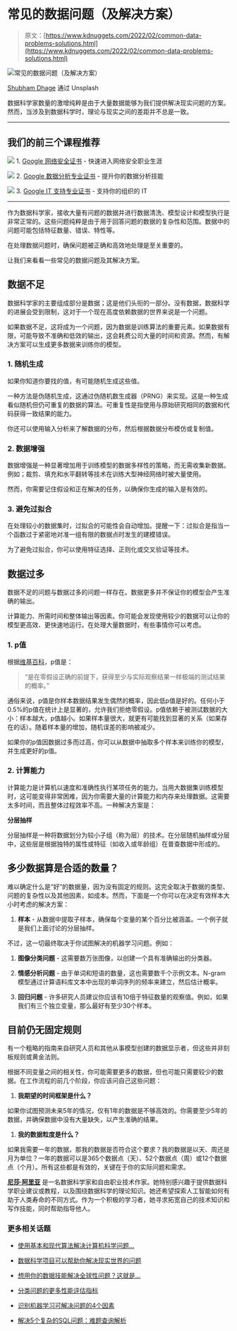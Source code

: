 # 常见的数据问题（及解决方案）

> 原文：[https://www.kdnuggets.com/2022/02/common-data-problems-solutions.html](https://www.kdnuggets.com/2022/02/common-data-problems-solutions.html)

![常见的数据问题（及解决方案）](../Images/c4c97c8840c97e44b817630a59d39372.png)

[Shubham Dhage](https://unsplash.com/@theshubhamdhage) 通过 Unsplash

数据科学家数量的激增纯粹是由于大量数据能够为我们提供解决现实问题的方案。然而，当涉及到数据科学时，理论与现实之间的差距并不总是一致。

* * *

## 我们的前三个课程推荐

![](../Images/0244c01ba9267c002ef39d4907e0b8fb.png) 1\. [Google 网络安全证书](https://www.kdnuggets.com/google-cybersecurity) - 快速进入网络安全职业生涯

![](../Images/e225c49c3c91745821c8c0368bf04711.png) 2\. [Google 数据分析专业证书](https://www.kdnuggets.com/google-data-analytics) - 提升你的数据分析技能

![](../Images/0244c01ba9267c002ef39d4907e0b8fb.png) 3\. [Google IT 支持专业证书](https://www.kdnuggets.com/google-itsupport) - 支持你的组织的 IT

* * *

作为数据科学家，接收大量有问题的数据并进行数据清洗、模型设计和模型执行是非常正常的。这些问题纯粹是由于用于回答问题的数据的复杂性和范围。数据中的问题可能包括特征数量、错误、特性等。

在处理数据问题时，确保问题被正确和高效地处理是至关重要的。

让我们来看看一些常见的数据问题及其解决方案。

## 数据不足

数据科学家的主要组成部分是数据；这是他们头衔的一部分。没有数据，数据科学的进展会受到限制，这对于一个现在高度依赖数据的世界来说是一个问题。

如果数据不足，这将成为一个问题，因为数据是训练算法的重要元素。如果数据有限，可能导致不准确和低效的输出，这会耗费公司大量的时间和资源。然而，有解决方案可以生成更多数据来训练你的模型。

### 1\. 随机生成

如果你知道你要找的值，有可能随机生成这些值。

一种方法是伪随机生成，这通过伪随机数生成器（PRNG）来实现。这是一种生成看似随机但仍可重复的数据的算法。可重复性是指使用与原始研究相同的数据和代码获得一致结果的能力。

你还可以使用输入分析来了解数据的分布，然后根据数据分布模仿或复制值。

### 2\. 数据增强

数据增强是一种显著增加用于训练模型的数据多样性的策略，而无需收集新数据。例如；裁剪、填充和水平翻转等技术在训练大型神经网络时被大量使用。

然而，你需要记住假设和正在解决的任务，以确保你生成的输入是有效的。

### 3\. 避免过拟合

在处理较小的数据集时，过拟合的可能性会自动增加。提醒一下：过拟合是指当一个函数过于紧密地对准一组有限的数据点时发生的建模错误。

为了避免过拟合，你可以使用特征选择、正则化或交叉验证等技术。

## 数据过多

数据不足的问题与数据过多的问题一样存在。数据更多并不保证你的模型会产生准确的输出。

计算能力、所需时间和整体输出等因素。你可能会发现使用较少的数据可以让你的模型更高效、更快速地运行。在处理大量数据时，有些事情你可以考虑。

### 1\. p值

根据[维基百科](https://en.wikipedia.org/wiki/P-value)，p值是：

> “是在零假设正确的前提下，获得至少与实际观察结果一样极端的测试结果的概率。”

通俗来说，p值是你样本数据结果发生偶然的概率，因此低p值是好的。任何小于0.5%的p值在统计上是显著的，允许我们拒绝零假设。p值依赖于被测试数据的大小：样本越大，p值越小。如果样本量很大，就更有可能找到显著的关系（如果存在的话）。随着样本量的增加，随机误差的影响被减少。

如果你的p值因数据过多而过高，你可以从数据中抽取多个样本来训练你的模型，并生成更好的p值。

### 2\. 计算能力

计算能力是计算机以速度和准确性执行某项任务的能力。当用大数据集训练模型时，这可能变得非常困难，因为你需要大量的计算能力和内存来处理数据。这需要太多时间，而且整体过程效率不高。一种解决方案是：

**分层抽样**

分层抽样是一种将数据划分为较小子组（称为层）的技术。在分层随机抽样或分层中，这些层是根据独特的属性或特征（如收入或年龄组）在普查数据中形成的。

## 多少数据算是合适的数量？

难以确定什么是“好”的数据量，因为没有固定的规则。这完全取决于数据的类型、问题的复杂性以及其他因素，如成本。然而，下面是一个你可以在决定有效样本大小时考虑的解决方案：

1.  **样本** - 从数据中提取子样本，确保每个变量的某个百分比被涵盖。一个例子就是我们上面讨论的分层抽样。

不过，这一切最终取决于你试图解决的机器学习问题。例如：

1.  **图像分类问题** - 这需要数万张图像，以创建一个具有准确输出的分类器。

1.  **情感分析问题** - 由于单词和短语的数量，这也需要数千个示例文本。N-gram模型通过计算语料库文本中出现的单词序列的频率来建立，然后估计概率。

1.  **回归问题** - 许多研究人员建议你应该有10倍于特征数量的观察值。例如，如果我们有三个独立变量，那么最好有至少30个样本。

## 目前仍无固定规则

有一个粗略的指南来自研究人员和其他从事模型创建的数据显示者，但这些并非刻板规则或黄金法则。

根据不同变量之间的相关性，你可能需要更多的数据，但也可能只需要较少的数据。在工作流程的前几个阶段，你应该问自己这些问题：

1.  **我期望的时间框架是什么？**

如果你试图预测未来5年的情况，仅有1年的数据是不够高效的。你需要至少5年的数据，并确保数据中没有大量缺失，以产生准确的结果。

1.  **我的数据粒度是什么？**

如果我需要一年的数据，那我的数据是否符合这个要求？我的数据是以天、周还是月为单位？一年的数据可以是365个数据点（天）、52个数据点（周）或12个数据点（个月）。所有这些都是有效的，关键在于你的实际问题和需求。

**[尼莎·阿里亚](https://www.linkedin.com/in/nisha-arya-ahmed/)** 是一名数据科学家和自由职业技术作家。她特别感兴趣于提供数据科学职业建议或教程，以及围绕数据科学的理论知识。她还希望探索人工智能如何有助于人类寿命的不同方式。作为一个积极的学习者，她寻求拓宽自己的技术知识和写作技能，同时帮助指导他人。

### 更多相关话题

+   [使用基本和现代算法解决计算机科学问题…](https://www.kdnuggets.com/2023/11/packt-tackle-computer-science-problems-fundamental-modern-algorithms-machine-learning)

+   [数据科学项目可以帮助你解决现实世界的问题](https://www.kdnuggets.com/2022/11/data-science-projects-help-solve-real-world-problems.html)

+   [想用你的数据技能解决全球性问题？这就是…](https://www.kdnuggets.com/2022/04/jhu-want-data-skills-solve-global-problems.html)

+   [分类问题的更多性能评估指标](https://www.kdnuggets.com/2020/04/performance-evaluation-metrics-classification.html)

+   [识别机器学习可解决问题的4个因素](https://www.kdnuggets.com/2022/04/4-factors-identify-machine-learning-solvable-problems.html)

+   [解决5个复杂的SQL问题：难题查询解析](https://www.kdnuggets.com/2022/07/5-hardest-things-sql.html)
